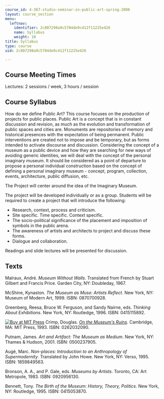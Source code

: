 ```yaml
---
course_id: 4-367-studio-seminar-in-public-art-spring-2006
layout: course_section
menu:
  leftnav:
    identifier: 2c807298a9c5704de9c412f11225e426
    name: Syllabus
    weight: 10
title: Syllabus
type: course
uid: 2c807298a9c5704de9c412f11225e426

---
```


Course Meeting Times
--------------------

Lectures: 2 sessions / week, 3 hours / session

Course Syllabus
---------------

How do we define Public Art? This course focuses on the production of projects for public places. Public Art is a concept that is in constant discussion and revision, as much as the evolution and transformation of public spaces and cities are. Monuments are repositories of memory and historical presences with the expectation of being permanent. Public interventions are created not to impose and be temporary, but as forms intended to activate discourse and discussion. Considering the concept of a museum as a public device and how they are searching for new ways of avoiding generic identities, we will deal with the concept of the personal imaginary museum. It should be considered as a point of departure to propose a personal individual construction based on the concept of defining a personal imaginary museum - concept, program, collection, events, architecture, public diffusion, etc.

The Project will center around the idea of the Imaginary Museum.

The project will be developed individually or as a group. Students will be required to create a project that will introduce the following:

*   Research, context, process and criticism.
*   Site specific. Time specific. Context specific.
*   The socio-political significance of the placement and imposition of symbols in the public arena.
*   The awareness of artists and architects to project and discuss these forms.
*   Dialogue and collaboration.

Readings and slide lectures will be presented for discussion.

Texts
-----

Malraux, André. _Museum Without Walls_. Translated from French by Stuart Gilbert and Francis Price. Garden City, NY: Doubleday, 1967.

McShine, Kynaston. _The Museum as Muse: Artists Reflect_. New York, NY: Museum of Modern Art, 1999. ISBN: 0870700928.

Greenberg, Reesa, Bruce W. Ferguson, and Sandy Nairne, eds. _Thinking About Exhibitions_. New York, NY: Routledge, 1996. ISBN: 0415115892.

[![Buy at MIT Press](/images/mp_logo.gif)](https://mitpress.mit.edu/books/museums-ruins) Crimp, Douglas. [_On the Museum's Ruins_](https://mitpress.mit.edu/books/museums-ruins). Cambridge, MA: MIT Press, 1993. ISBN: 0262032090.

Putnam, James. _Art and Artifact: The Museum as Medium_. New York, NY: Thames & Hudson, 2001. ISBN: 0500237905.

Augé, Marc. _Non-places: Introduction to an Anthropology of Supermodernity_. Translated by John Howe. New York, NY: Verso, 1995. ISBN: 1859849563.

Bronson, A. A., and P. Gale, eds. _Museums by Artists_. Toronto, CA: Art Metropole, 1983. ISBN: 0920956130.

Bennett, Tony. _The Birth of the Museum: History, Theory, Politics_. New York, NY: Routledge, 1995. ISBN: 0415053870.